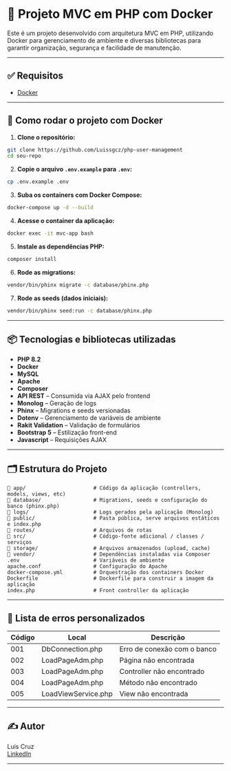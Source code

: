 # 🧰 Projeto MVC em PHP com Docker

Este é um projeto desenvolvido com arquitetura MVC em PHP, utilizando Docker para gerenciamento de ambiente e diversas bibliotecas para garantir organização, segurança e facilidade de manutenção.

---

## ✅ Requisitos

- [Docker](https://www.docker.com/products/docker-desktop)

---

## 🚀 Como rodar o projeto com Docker

1. **Clone o repositório:**

```bash
git clone https://github.com/Luissgcz/php-user-management
cd seu-repo
```

2. **Copie o arquivo `.env.example` para `.env`:**

```bash
cp .env.example .env
```

3. **Suba os containers com Docker Compose:**

```bash
docker-compose up -d --build
```

4. **Acesse o container da aplicação:**

```bash
docker exec -it mvc-app bash
```

5. **Instale as dependências PHP:**

```bash
composer install
```

6. **Rode as migrations:**

```bash
vendor/bin/phinx migrate -c database/phinx.php
```

7. **Rode as seeds (dados iniciais):**

```bash
vendor/bin/phinx seed:run -c database/phinx.php
```

---

## 📦 Tecnologias e bibliotecas utilizadas

- **PHP 8.2**
- **Docker**
- **MySQL**
- **Apache**
- **Composer**
- **API REST** – Consumida via AJAX pelo frontend
- **Monolog** – Geração de logs
- **Phinx** – Migrations e seeds versionadas
- **Dotenv** – Gerenciamento de variáveis de ambiente
- **Rakit Validation** – Validação de formulários
- **Bootstrap 5** – Estilização front-end
- **Javascript** – Requisições AJAX


---

## 🗂️ Estrutura do Projeto

```
📁 app/                      # Código da aplicação (controllers, models, views, etc)
📁 database/                 # Migrations, seeds e configuração do banco (phinx.php)
📁 logs/                     # Logs gerados pela aplicação (Monolog)
📁 public/                   # Pasta pública, serve arquivos estáticos e index.php
📁 routes/                   # Arquivos de rotas
📁 src/                      # Código-fonte adicional / classes / serviços
📁 storage/                  # Arquivos armazenados (upload, cache)
📁 vendor/                   # Dependências instaladas via Composer
.env                        # Variáveis de ambiente
apache.conf                 # Configuração do Apache
docker-compose.yml          # Orquestração dos containers Docker
Dockerfile                  # Dockerfile para construir a imagem da aplicação
index.php                   # Front controller da aplicação

```

---

## 🐞 Lista de erros personalizados

| Código | Local               | Descrição                   |
| ------ | ------------------- | --------------------------- |
| 001    | DbConnection.php    | Erro de conexão com o banco |
| 002    | LoadPageAdm.php     | Página não encontrada       |
| 003    | LoadPageAdm.php     | Controller não encontrado   |
| 004    | LoadPageAdm.php     | Método não encontrado       |
| 005    | LoadViewService.php | View não encontrada         |

---

## ✍️ Autor

Luis Cruz  
[LinkedIn](https://www.linkedin.com/in/luis-guilherme-cruz-01ba1023a/)

---
